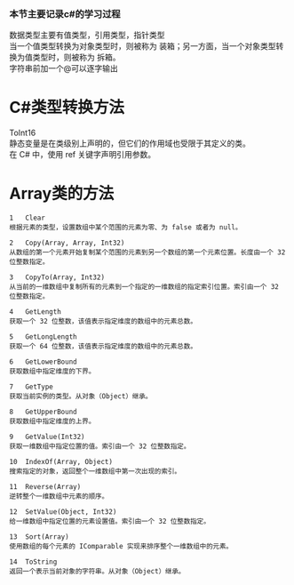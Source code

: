 ### 本节主要记录c#的学习过程

数据类型主要有值类型，引用类型，指针类型
<br>
当一个值类型转换为对象类型时，则被称为 装箱；另一方面，当一个对象类型转换为值类型时，则被称为 拆箱。
<br>
字符串前加一个@可以逐字输出
<br>

# C#类型转换方法
ToInt16
<br>
静态变量是在类级别上声明的，但它们的作用域也受限于其定义的类。
<br>
在 C# 中，使用 ref 关键字声明引用参数。

# Array类的方法
```
1	Clear
根据元素的类型，设置数组中某个范围的元素为零、为 false 或者为 null。

2	Copy(Array, Array, Int32)
从数组的第一个元素开始复制某个范围的元素到另一个数组的第一个元素位置。长度由一个 32 位整数指定。

3	CopyTo(Array, Int32)
从当前的一维数组中复制所有的元素到一个指定的一维数组的指定索引位置。索引由一个 32 位整数指定。

4	GetLength
获取一个 32 位整数，该值表示指定维度的数组中的元素总数。

5	GetLongLength
获取一个 64 位整数，该值表示指定维度的数组中的元素总数。

6	GetLowerBound
获取数组中指定维度的下界。

7	GetType
获取当前实例的类型。从对象（Object）继承。

8	GetUpperBound
获取数组中指定维度的上界。

9	GetValue(Int32)
获取一维数组中指定位置的值。索引由一个 32 位整数指定。

10	IndexOf(Array, Object)
搜索指定的对象，返回整个一维数组中第一次出现的索引。

11	Reverse(Array)
逆转整个一维数组中元素的顺序。

12	SetValue(Object, Int32)
给一维数组中指定位置的元素设置值。索引由一个 32 位整数指定。

13	Sort(Array)
使用数组的每个元素的 IComparable 实现来排序整个一维数组中的元素。

14	ToString
返回一个表示当前对象的字符串。从对象（Object）继承。
```
